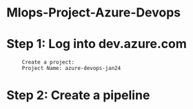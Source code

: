 # Mlops-Project-Azure-Devops

# Step 1: Log into dev.azure.com
         
         Create a project:
         Project Name: azure-devops-jan24

# Step 2: Create a pipeline          
